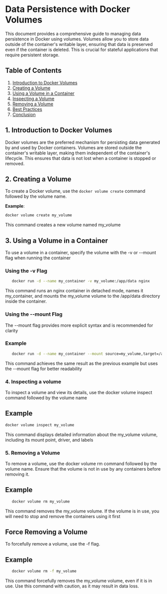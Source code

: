 # Data Persistence with Docker Volumes

This document provides a comprehensive guide to managing data persistence in Docker using volumes. Volumes allow you to store data outside of the container's writable layer, ensuring that data is preserved even if the container is deleted. This is crucial for stateful applications that require persistent storage.

## Table of Contents
1. [Introduction to Docker Volumes](#introduction-to-docker-volumes)
2. [Creating a Volume](#creating-a-volume)
3. [Using a Volume in a Container](#using-a-volume-in-a-container)
4. [Inspecting a Volume](#inspecting-a-volume)
5. [Removing a Volume](#removing-a-volume)
6. [Best Practices](#best-practices)
7. [Conclusion](#conclusion)

## 1. Introduction to Docker Volumes

Docker volumes are the preferred mechanism for persisting data generated by and used by Docker containers. Volumes are stored outside the container's writable layer, making them independent of the container's lifecycle. This ensures that data is not lost when a container is stopped or removed.

## 2. Creating a Volume

To create a Docker volume, use the `docker volume create` command followed by the volume name.

**Example**:

```bash
docker volume create my_volume
```

This command creates a new volume named my_volume

## 3. Using a Volume in a Container

To use a volume in a container, specify the volume with the -v or --mount flag when running the container

### Using the -v Flag

```bash
   docker run -d --name my_container -v my_volume:/app/data nginx
```

This command runs an nginx container in detached mode, names it my_container, and mounts the my_volume volume to the /app/data directory inside the container.

### Using the --mount Flag

The --mount flag provides more explicit syntax and is recommended for clarity

### Example

```bash
   docker run -d --name my_container --mount source=my_volume,target=/app/data nginx
```

 This command achieves the same result as the previous example but uses the --mount flag for better readability

 ### 4. Inspecting a volume

 To inspect a volume and view its details, use the docker volume inspect command followed by the volume name

 ## Example

 ```bash
 docker volume inspect my_volume
```

This command displays detailed information about the my_volume volume, including its mount point, driver, and labels


### 5. Removing a Volume

To remove a volume, use the docker volume rm command followed by the volume name. Ensure that the volume is not in use by any containers before removing it.

## Example

```bash
   docker volume rm my_volume
```

This command removes the my_volume volume. If the volume is in use, you will need to stop and remove the containers using it first

## Force Removing a Volume

To forcefully remove a volume, use the -f flag.

## Example 

```bash
   docker volume rm -f my_volume
```

 This command forcefully removes the my_volume volume, even if it is in use. Use this command with caution, as it may result in data loss.